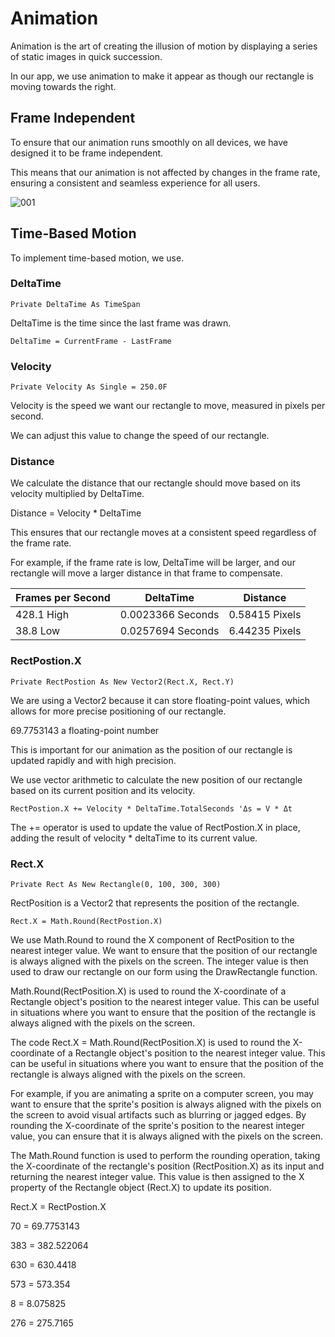 # Animation

Animation is the art of creating the illusion of motion by displaying a series of static images in quick succession.

In our app, we use animation to make it appear as though our rectangle is moving towards the right.


## Frame Independent


To ensure that our animation runs smoothly on all devices, we have designed it to be frame independent.

This means that our animation is not affected by changes in the frame rate,
ensuring a consistent and seamless experience for all users.

![001](https://github.com/JoeLumbley/Animation/assets/77564255/63b4a8fb-5097-4887-8d16-1b09fb8a209a)



## Time-Based Motion

To implement time-based motion, we use.


### DeltaTime
```
Private DeltaTime As TimeSpan
```
DeltaTime is the time since the last frame was drawn.

```
DeltaTime = CurrentFrame - LastFrame
```

### Velocity

```
Private Velocity As Single = 250.0F
```

Velocity is the speed we want our rectangle to move, measured in pixels per second.


We can adjust this value to change the speed of our rectangle.




### Distance

We calculate the distance that our rectangle should move based on its velocity multiplied by DeltaTime.

Distance = Velocity * DeltaTime

This ensures that our rectangle moves at a consistent speed regardless of the frame rate.

For example, if the frame rate is low, DeltaTime will be larger, and our rectangle will move a larger distance in that frame to compensate.

| Frames per Second | DeltaTime | Distance |
| --- | --- | --- |
| 428.1 High | 0.0023366 Seconds | 0.58415 Pixels|
| 38.8 Low | 0.0257694 Seconds | 6.44235 Pixels|

### RectPostion.X
```
Private RectPostion As New Vector2(Rect.X, Rect.Y)
```
We are using a Vector2 because it can store floating-point values, which allows for more precise positioning of our rectangle.

69.7753143 a floating-point number

This is important for our animation as the position of our rectangle is updated rapidly and with high precision.

We use vector arithmetic to calculate the new position of our rectangle based on its current position and its velocity.

```
RectPostion.X += Velocity * DeltaTime.TotalSeconds 'Δs = V * Δt
```

The += operator is used to update the value of RectPostion.X in place, adding the result of velocity * deltaTime to its current value. 


  


### Rect.X
```
Private Rect As New Rectangle(0, 100, 300, 300)
```
RectPosition is a Vector2 that represents the position of the rectangle.
```
Rect.X = Math.Round(RectPostion.X)
```
We use Math.Round to round the X component of RectPosition to the nearest integer value. We want to ensure that the position of our rectangle is always aligned with the pixels on the screen. The integer value is then used to draw our rectangle on our form using the DrawRectangle function.


Math.Round(RectPosition.X) is used to round the X-coordinate of a Rectangle object's position to the nearest integer value. This can be useful in situations where you want to ensure that the position of the rectangle is always aligned with the pixels on the screen.


The code Rect.X = Math.Round(RectPosition.X) is used to round the X-coordinate of a Rectangle object's position to the nearest integer value. This can be useful in situations where you want to ensure that the position of the rectangle is always aligned with the pixels on the screen.

For example, if you are animating a sprite on a computer screen, you may want to ensure that the sprite's position is always aligned with the pixels on the screen to avoid visual artifacts such as blurring or jagged edges. By rounding the X-coordinate of the sprite's position to the nearest integer value, you can ensure that it is always aligned with the pixels on the screen.

The Math.Round function is used to perform the rounding operation, taking the X-coordinate of the rectangle's position (RectPosition.X) as its input and returning the nearest integer value. This value is then assigned to the X property of the Rectangle object (Rect.X) to update its position.

Rect.X = RectPostion.X

70 = 69.7753143

383 = 382.522064

630 = 630.4418

573 = 573.354

8 = 8.075825

276 = 275.7165

